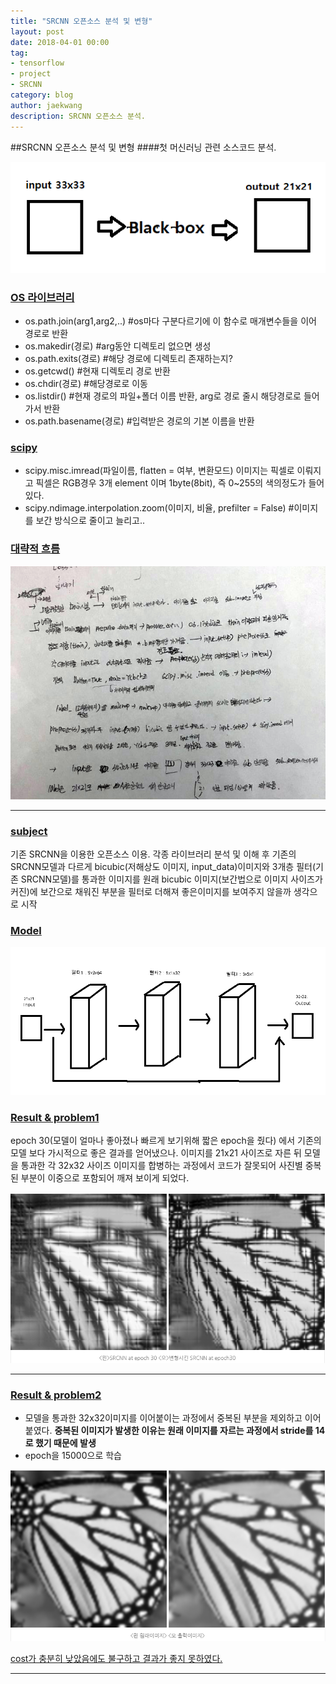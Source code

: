 ```yaml
---
title: "SRCNN 오픈소스 분석 및 변형"
layout: post
date: 2018-04-01 00:00
tag:
- tensorflow
- project
- SRCNN
category: blog
author: jaekwang
description: SRCNN 오픈소스 분석.
---
```


##SRCNN 오픈소스 분석 및 변형
####첫 머신러닝 관련 소스코드 분석.

![MarkdownImage](../assets/images/srcnn/1.png)


### [OS 라이브러리](*)
* os.path.join(arg1,arg2,..) #os마다 구분다르기에 이 함수로 매개변수들을 이어 경로로 반환
* os.makedir(경로) #arg동안 디렉토리 없으면 생성
* os.path.exits(경로) #해당 경로에 디렉토리 존재하는지?
* os.getcwd() #현재 디렉토리 경로 반환
* os.chdir(경로) #해당경로로 이동
* os.listdir() #현재 경로의 파일+폴더 이름 반환, arg로 경로 줄시 해당경로로 들어가서 반환
* os.path.basename(경로) #입력받은 경로의 기본 이름을 반환

### [scipy](*)
* scipy.misc.imread(파일이름, flatten = 여부, 변환모드)
   이미지는 픽셀로 이뤄지고 픽셀은 RGB경우 3개 element 이며 1byte(8bit), 즉 0~255의 색의정도가 들어있다.
* scipy.ndimage.interpolation.zoom(이미지, 비율, prefilter = False) #이미지를 보간 방식으로 줄이고 늘리고..

### [대략적 흐름](*)
![MarkdownImage](../assets/images/srcnn/2.jpg)

---

### [subject](*)

기존 SRCNN을 이용한 오픈소스 이용.
각종 라이브러리 분석 및 이해 후 기존의 SRCNN모델과 다르게 bicubic(저해상도 이미지, input_data)이미지와
3개층 필터(기존 SRCNN모델)를 통과한 이미지를 원래 bicubic 이미지(보간법으로 이미지 사이즈가 커진)에 보간으로 채워진 부분을 필터로 더해져 좋은이미지를 보여주지 않을까 생각으로 시작

### [Model](*)
![MarkdowmImage](../assets/images/srcnn/3.png)

### [Result & problem1](*)

epoch 30(모델이 얼마나 좋아졌나 빠르게 보기위해 짧은 epoch을 줬다) 에서 기존의 모델 보다 가시적으로 좋은 결과를 얻어냈으나. 이미지를 21x21 사이즈로 자른 뒤  모델을 통과한 각 32x32 사이즈 이미지를 합병하는 과정에서 코드가 잘못되어 사진별 중복된 부분이 이중으로 포함되어 깨져 보이게 되었다.  

![MarkdowmImage](../assets/images/srcnn/4.PNG)

----
### [Result & problem2](*)

- 모델을 통과한 32x32이미지를 이어붙이는 과정에서 중복된 부분을 제외하고 이어 붙였다.
  **중복된 이미지가 발생한 이유는 원래 이미지를 자르는 과정에서 stride를 14로 했기 때문에 발생**
- epoch을 15000으로 학습

![MarkdowmImage](../assets/images/srcnn/5.PNG)



[cost가 충분히 낮았음에도 불구하고 결과가 좋지 못하였다.](*)

---
